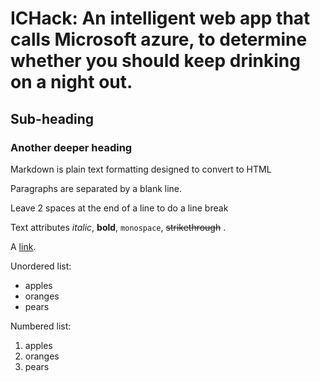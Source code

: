 ICHack: An intelligent web app that calls Microsoft azure, to determine whether you should keep drinking on a night out.
=======
 
Sub-heading
-----------
 
### Another deeper heading
 
Markdown is plain text formatting designed to convert
to HTML
 
Paragraphs are separated
by a blank line.
 
Leave 2 spaces at the end of a line to do a
line break
 
Text attributes *italic*, **bold**,
`monospace`, ~~strikethrough~~ .
 
A [link](http://example.com).
 
Unordered list:
 
  * apples
  * oranges
  * pears
 
Numbered list:
 
  1. apples
  2. oranges
  3. pears
